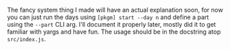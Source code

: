 The fancy system thing I made will have an actual explanation soon, for now you can just run the days using `[pkgm] start --day n` and define a part using the `--part` CLI arg. I'll document it properly later, mostly did it to get familiar with yargs and have fun. The usage should be in the docstring atop `src/index.js`.
